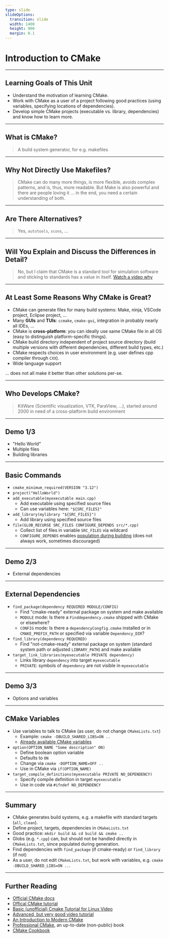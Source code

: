 ```yaml
---
type: slide
slideOptions:
  transition: slide
  width: 1400
  height: 900
  margin: 0.1
---
```


<style>
  .reveal strong {
    font-weight: bold;
    color: orange;
  }
  .reveal p {
    text-align: left;
  }
  .reveal section h1 {
    color: orange;
  }
  .reveal section h2 {
    color: orange;
  }
  .reveal code {
    font-family: 'Ubuntu Mono';
    color: orange;
  }
</style>

# Introduction to CMake

---

## Learning Goals of This Unit

- Understand the motivation of learning CMake.
- Work with CMake as a user of a project following good practices (using variables, specifying locations of dependencies).
- Develop simple CMake projects (executable vs. library, dependencies) and know how to learn more.

---

## What is CMake?

> A build system generator, for e.g. makefiles

---

## Why Not Directly Use Makefiles?

> CMake can do many more things, is more flexible, avoids complex patterns, and is, thus, more readable.
> But Make is also powerful and there are people loving it ... in the end, you need a certain understanding of both.

---

## Are There Alternatives?

> Yes, `autotools`, `scons`, ...

---

## Will You Explain and Discuss the Differences in Detail?

> No, but I claim that CMake is a standard tool for simulation software and sticking to standards has a value in itself. [Watch a video why](https://youtu.be/sBP17HQAQjk)

---

## At Least Some Reasons Why CMake is Great?

- CMake can generate files for many build systems: Make, ninja, VSCode project, Eclipse project, ...
- Many **GUIs** and **TUIs**: `ccmake`, `cmake-gui`, integration in probably nearly all IDEs, ...
- CMake is **cross-platform**: you can ideally use same CMake file in all OS (easy to distinguish platform-specific things).
- CMake build directory independent of project source directory (build multiple versions with different dependencies, different build types,  etc.)
- CMake respects choices in user environment (e.g. user defines cpp compiler through `CXX`).
- Wide language support

... does not all make it better than other solutions per-se.

---

## Who Develops CMake?

> KitWare (Scientific visualization, VTK, ParaView, ...), started around 2000 in need of a cross-platform build environment

---

## Demo 1/3

- "Hello World"
- Multiple files
- Building libraries

---

## Basic Commands

- `cmake_minimum_required(VERSION "3.12")`
- `project("HelloWorld")`
- `add_executable(myexecutable main.cpp)`
    - Add executable using specified source files
    - Can use variables here: `"${SRC_FILES}"`
- `add_library(mylibrary "${SRC_FILES}")`
    - Add library using specified source files
- `file(GLOB_RECURSE SRC_FILES CONFIGURE_DEPENDS src/*.cpp)`
    - Collect list of files in variable `SRC_FILES` via wildcard
    - `CONFIGURE_DEPENDS` enables [population during building](https://cmake.org/cmake/help/latest/command/file.html#filesystem) (does not always work, sometimes discouraged)

---

## Demo 2/3

- External dependencies

---

## External Dependencies

- `find_package(dependency REQUIRED MODULE/CONFIG)`
    - Find "cmake-ready" external package on system and make available
    - `MODULE` mode: Is there a `Finddependency.cmake` shipped with CMake or elsewhere?
    - `CONFIG` mode: Is there a `dependencyCongfig.cmake` installed or in `CMAKE_PREFIX_PATH` or specified via variable `Dependency_DIR`?
- `find_library(dependency REQUIRED)`
    - Find "not-cmake-ready" external package on system (standard system path or adjusted `LIBRARY_PATH`) and make available
- `target_link_libraries(myexecutable PRIVATE dependency)`
    - Links library `dependency` into target `myexecutable`
    - `PRIVATE`: symbols of `dependency` are not visible in `myexecutable`

---

## Demo 3/3

- Options and variables

---

## CMake Variables

- Use variables to talk to CMake (as user, do not change `CMakeLists.txt`)
    - Example: `cmake -DBUILD_SHARED_LIBS=ON ..`
    - [Already available CMake variables](https://cmake.org/cmake/help/latest/manual/cmake-variables.7.html)
- `option(OPTION_NAME "Some description" ON)`
    - Define boolean option variable
    - Defaults to `ON`
    - Change via `cmake -DOPTION_NAME=OFF ..`
    - Use in CMake via `if(OPTION_NAME)`
- `target_compile_definitions(myexecutable PRIVATE NO_DEPENDENCY)`
    - Specify compile definition in target `myexecutable`
    - Use in code via `#ifndef NO_DEPENDENCY`

---

## Summary

- CMake generates build systems, e.g. a makefile with standard targets (`all`, `clean`).
- Define project, targets, dependencies in `CMakeLists.txt`
- Good practice: `mkdir build && cd build && cmake ..`
- Globs (e.g. `*.cpp`) can, but should not be handled directly in `CMakeLists.txt`, since populated during generation.
- Find dependencies with `find_package` (if cmake-ready) or `find_library` (if not)
- As a user, do not edit `CMakeLists.txt`, but work with variables, e.g. `cmake -DBUILD_SHARED_LIBS=ON ..`.

---

## Further Reading

- [Official CMake docs](https://cmake.org/cmake/help/latest/index.html)
- [Offical CMake tutorial](https://cmake.org/cmake/help/latest/guide/tutorial/index.html)
- [Basic (unofficial) Cmake Tutorial for Linux Video](https://www.youtube.com/watch?v=mKZ-i-UfGgQ)
- [Advanced, but very good video tutorial](https://www.youtube.com/watch?v=bsXLMQ6WgIk)
- [An Introduction to Modern CMake](https://cliutils.gitlab.io/modern-cmake/)
- [Professional CMake](https://crascit.com/professional-cmake/), an up-to-date (non-public) book
- [CMake Cookbook](https://github.com/dev-cafe/cmake-cookbook)
